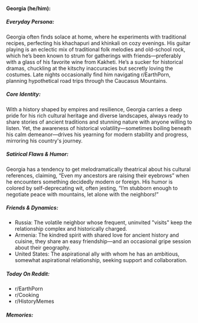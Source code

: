 #### Georgia (he/him):

##### Everyday Persona:

Georgia often finds solace at home, where he experiments with traditional recipes, perfecting his khachapuri and khinkali on cozy evenings. His guitar playing is an eclectic mix of traditional folk melodies and old-school rock, which he’s been known to strum for gatherings with friends—preferably with a glass of his favorite wine from Kakheti. He’s a sucker for historical dramas, chuckling at the kitschy inaccuracies but secretly loving the costumes. Late nights occasionally find him navigating r/EarthPorn, planning hypothetical road trips through the Caucasus Mountains.

##### Core Identity:

With a history shaped by empires and resilience, Georgia carries a deep pride for his rich cultural heritage and diverse landscapes, always ready to share stories of ancient traditions and stunning nature with anyone willing to listen. Yet, the awareness of historical volatility—sometimes boiling beneath his calm demeanor—drives his yearning for modern stability and progress, mirroring his country's journey.

##### Satirical Flaws & Humor:

Georgia has a tendency to get melodramatically theatrical about his cultural references, claiming, “Even my ancestors are raising their eyebrows” when he encounters something decidedly modern or foreign. His humor is colored by self-deprecating wit, often jesting, “I’m stubborn enough to negotiate peace with mountains, let alone with the neighbors!”

##### Friends & Dynamics:

- Russia: The volatile neighbor whose frequent, uninvited "visits" keep the relationship complex and historically charged.
- Armenia: The kindred spirit with shared love for ancient history and cuisine, they share an easy friendship—and an occasional gripe session about their geography.
- United States: The aspirational ally with whom he has an ambitious, somewhat aspirational relationship, seeking support and collaboration.

##### Today On Reddit:

- r/EarthPorn
- r/Cooking
- r/HistoryMemes

##### Memories:

